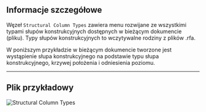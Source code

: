 ## Informacje szczegółowe
Węzeł `Structural Column Types` zawiera menu rozwijane ze wszystkimi typami słupów konstrukcyjnych dostępnych w bieżącym dokumencie (pliku). Typy słupów konstrukcyjnych to wczytywalne rodziny z plików .rfa.

W poniższym przykładzie w bieżącym dokumencie tworzone jest wystąpienie słupa konstrukcyjnego na podstawie typu słupa konstrukcyjnego, krzywej położenia i odniesienia poziomu.
___
## Plik przykładowy

![Structural Column Types](./DSRevitNodesUI.StructuralColumnTypes_img.jpg)
